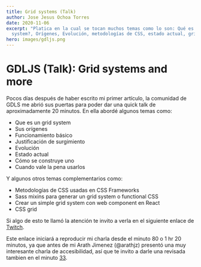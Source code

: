 ```yaml
---
title: Grid systems (Talk)
author: Jose Jesus Ochoa Torres
date: 2020-11-06
excerpt: "Platica en la cual se tocan muchos temas como lo son: Qué es un grid
  system?, Orígenes, Evolución, metodologías de CSS, estado actual, grid, etc."
hero: images/gdljs.png
---
```

# **GDLJS (Talk): Grid systems and more**


Pocos días después de haber escrito mi primer artículo, la comunidad de GDLS me abrió sus puertas para poder dar una quick talk de aproximadamente 20 minutos. En ella abordé algunos temas como:

- Que es un grid system
- Sus orígenes
- Funcionamiento básico
- Justificación de surgimiento 
- Evolución
- Estado actual
- Cómo se construye uno
- Cuando vale la pena usarlos

Y algunos otros temas complementarios como:

- Metodologías de CSS usadas en CSS Frameworks
- Sass mixins para generar un grid system o functional CSS
- Crear un simple grid system con web component en React
- CSS grid

Si algo de esto te llamó la atención te invito a verla en el siguiente enlace de [Twitch](https://www.twitch.tv/videos/784084881?t=01h20m09s).

Este enlace iniciará a reproducir mi charla desde el minuto 80 o 1 hr 20 minutos, ya que antes de mi Arath Jimenez (@arathjz) presentó una muy interesante charla de accesibilidad, así que te invito a darle una revisada tambien en el minuto [33](https://www.twitch.tv/videos/784084881?t=00h33m03s).

<!-- Add a placeholder for the Twitch embed -->
<div id="twitch-embed"></div>

<!-- Load the Twitch embed script -->
<script src="https://player.twitch.tv/js/embed/v1.js"></script>

<!-- Create a Twitch.Player object. This will render within the placeholder div -->
<script type="text/javascript">
  new Twitch.Player("twitch-embed", {
    video: "784084881",
    time: "1h20m9s"
  });
</script>

